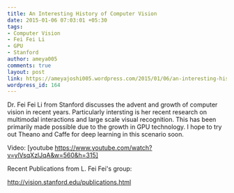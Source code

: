 ```yaml
---
title: An Interesting History of Computer Vision
date: 2015-01-06 07:03:01 +05:30
tags:
- Computer Vision
- Fei Fei Li
- GPU
- Stanford
author: ameya005
comments: true
layout: post
link: https://ameyajoshi005.wordpress.com/2015/01/06/an-interesting-history-of-computer-vision/
wordpress_id: 164
---
```


Dr. Fei Fei Li from Stanford discusses the advent and growth of computer vision in recent years. Particularly intersting is her recent research on multimodal interactions and large scale visual recognition. This has been primarily made possible due to the growth in GPU technology. I hope to try out Theano and Caffe for deep learning in this scenario soon.

Video:
[youtube https://www.youtube.com/watch?v=ylVsqXzlJqA&w=560&h=315]

Recent Publications from L. Fei Fei's group:

http://vision.stanford.edu/publications.html
